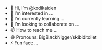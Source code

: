 - 👋 Hi, I’m @kodikaiden
- 👀 I’m interested in ...
- 🌱 I’m currently learning ...
- 💞️ I’m looking to collaborate on ...
- 📫 How to reach me ...
- 😄 Pronouns: BigBlackNigger/skibiditoilet
- ⚡ Fun fact: ...

<!---
kodikaiden/kodikaiden is a ✨ special ✨ repository because its `README.md` (this file) appears on your GitHub profile.
You can click the Preview link to take a look at your changes.
--->
